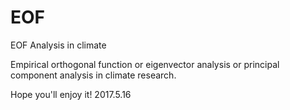 # EOF
EOF Analysis in climate

Empirical orthogonal function or eigenvector analysis or principal component analysis in climate research.

Hope you'll enjoy it!
2017.5.16
